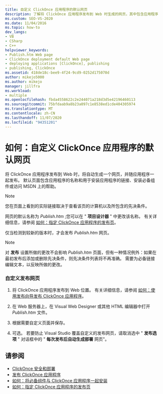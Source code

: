 ```yaml
---
title: 自定义 ClickOnce 应用程序的默认网页
description: 了解将 ClickOnce 应用程序发布到 Web 时生成的网页，其中包含应用程序的名称和其他信息。
ms.custom: SEO-VS-2020
ms.date: 11/04/2016
ms.topic: how-to
dev_langs:
- VB
- CSharp
- C++
helpviewer_keywords:
- Publish.htm Web page
- ClickOnce deployment default Web page
- deploying applications [ClickOnce], publishing
- publishing, ClickOnce
ms.assetid: 418de18c-bee9-4f24-9cd9-0252d175070d
author: mikejo5000
ms.author: mikejo
manager: jillfra
ms.workload:
- multiple
ms.openlocfilehash: fbda4558622c2e244071a218d3d5e42196460113
ms.sourcegitcommit: 75bfdaab9a8b23a097c1e8538ed1cde404305974
ms.translationtype: MT
ms.contentlocale: zh-CN
ms.lasthandoff: 11/07/2020
ms.locfileid: "94351201"
---
```

# <a name="how-to-customize-the-default-web-page-for-a-clickonce-application"></a>如何：自定义 ClickOnce 应用程序的默认网页
将 ClickOnce 应用程序发布到 Web 时，将自动生成一个网页，并随应用程序一起发布。 默认页面包含应用程序的名称和用于安装应用程序的链接、安装必备组件或访问 MSDN 上的帮助。

> [!NOTE]
> 您在页面上看到的实际链接取决于查看该页的计算机以及所包含的先决条件。

 网页的默认名称为 *Publish.htm* ;您可以在 " **项目设计器** " 中更改该名称。 有关详细信息，请参阅 [如何：指定 ClickOnce 应用程序的发布页](../deployment/how-to-specify-a-publish-page-for-a-clickonce-application.md)。

 仅当检测到较新的版本时，才会发布 *Publish.htm* 网页。

> [!NOTE]
> 对 **发布** 设置所做的更改不会影响 *Publish.htm* 页面，但有一种情况例外：如果在最初发布后添加或删除先决条件，则先决条件列表将不再准确。 需要为必备链接编辑文本，以反映所做的更改。

### <a name="to-customize-the-publish-web-page"></a>自定义发布网页

1. 将 ClickOnce 应用程序发布到 Web 位置。 有关详细信息，请参阅 [如何：使用发布向导发布 ClickOnce 应用程序](../deployment/how-to-publish-a-clickonce-application-using-the-publish-wizard.md)。

2. 在 Web 服务器上，在 Visual Web Designer 或其他 HTML 编辑器中打开 *Publish.htm* 文件。

3. 根据需要自定义页面并保存。

4. 可选。 若要防止 Visual Studio 覆盖自定义的发布网页，请取消选中 " **发布选项** " 对话框中的 " **每次发布后自动生成部署** 网页"。

## <a name="see-also"></a>请参阅
- [ClickOnce 安全和部署](../deployment/clickonce-security-and-deployment.md)
- [发布 ClickOnce 应用程序](../deployment/publishing-clickonce-applications.md)
- [如何：将必备组件与 ClickOnce 应用程序一起安装](../deployment/how-to-install-prerequisites-with-a-clickonce-application.md)
- [如何：指定 ClickOnce 应用程序的发布页](../deployment/how-to-specify-a-publish-page-for-a-clickonce-application.md)